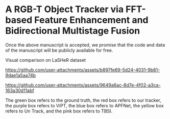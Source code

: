 # A RGB-T Object Tracker via FFT-based Feature Enhancement and Bidirectional Multistage Fusion 

Once the above manuscript is accepted, we promise that the code and data of the manuscript will be publicly available for free.

Visual comparison on LaSHeR dataset

https://github.com/user-attachments/assets/b897fe69-5d24-4031-9b81-9dae1a5aa74b

https://github.com/user-attachments/assets/9649a6ac-8d7e-4f02-a3ca-163a30d11abf

The green box refers to the ground truth, the red box refers to our tracker, the purple box refers to ViPT, the blue box refers to APFNet, the yellow box refers to Un Track, and the pink box refers to TBSI.
